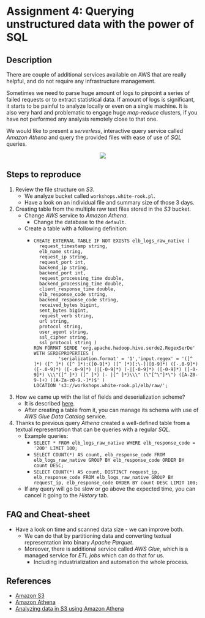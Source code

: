 # Assignment 4: Querying unstructured data with the power of SQL

## Description

There are couple of additional services available on AWS that are really helpful, and do not require any infrastructure management.

Sometimes we need to parse huge amount of logs to pinpoint a series of failed requests or to extract statistical data. If amount of logs is significant, it starts to be painful to analyze locally or even on a single machine. It is also very hard and problematic to engage huge *map-reduce* clusters, if you have not performed any analysis remotely close to that one.

We would like to present a *serverless*, interactive query service called *Amazon Athena* and query the provided files with ease of use of *SQL* queries.

<p align="center">
  <img src="https://github.com/WhiteRookPL/cloud-computing-for-quality-engineers/raw/master/assignments/assignment-4/docs/diagram.png" />
</p>

## Steps to reproduce

1. Review the file structure on *S3*.
    - We analyze bucket called `workshops.white-rook.pl`.
    - Have a look on an individual file and summary size of those 3 days.
2. Creating table from the multiple raw text files stored in the *S3* bucket.
    - Change *AWS* service to *Amazon Athena*.
        - Change the database to the `default`.
    - Create a table with a following definition:
        - ```
          CREATE EXTERNAL TABLE IF NOT EXISTS elb_logs_raw_native (
            request_timestamp string,
            elb_name string,
            request_ip string,
            request_port int,
            backend_ip string,
            backend_port int,
            request_processing_time double,
            backend_processing_time double,
            client_response_time double,
            elb_response_code string,
            backend_response_code string,
            received_bytes bigint,
            sent_bytes bigint,
            request_verb string,
            url string,
            protocol string,
            user_agent string,
            ssl_cipher string,
            ssl_protocol string )
          ROW FORMAT SERDE 'org.apache.hadoop.hive.serde2.RegexSerDe'
          WITH SERDEPROPERTIES (
                   'serialization.format' = '1','input.regex' = '([^ ]*) ([^ ]*) ([^ ]*):([0-9]*) ([^ ]*)[:\-]([0-9]*) ([-.0-9]*) ([-.0-9]*) ([-.0-9]*) (|[-0-9]*) (-|[-0-9]*) ([-0-9]*) ([-0-9]*) \\\"([^ ]*) ([^ ]*) (- |[^ ]*)\\\" (\"[^\"]*\") ([A-Z0-9-]+) ([A-Za-z0-9.-]*)$' )
          LOCATION 's3://workshops.white-rook.pl/elb/raw/';
          ```
3. How we came up with the list of fields and deserialization scheme?
    - It is described [here](https://docs.aws.amazon.com/elasticloadbalancing/latest/classic/access-log-collection.html#access-log-entry-format).
    - After creating a table from it, you can manage its schema with use of *AWS Glue Data Catalog* service.
4. Thanks to previous query *Athena* created a well-defined table from a textual representation that can be queries with a regular *SQL*.
    - Example queries:
        - `SELECT * FROM elb_logs_raw_native WHERE elb_response_code = '200' LIMIT 100;`
        - `SELECT COUNT(*) AS count, elb_response_code FROM elb_logs_raw_native GROUP BY elb_response_code ORDER BY count DESC;`
        - `SELECT COUNT(*) AS count, DISTINCT request_ip, elb_response_code FROM elb_logs_raw_native GROUP BY request_ip, elb_response_code ORDER BY count DESC LIMIT 100;`
    - If any query will go be slow or go above the expected time, you can cancel it going to the *History* tab.

## FAQ and Cheat-sheet

- Have a look on time and scanned data size - we can improve both.
  - We can do that by partitioning data and converting textual representation into binary *Apache Parquet*.
  - Moreover, there is additional service called *AWS Glue*, which is a managed service for *ETL jobs* which can do that for us.
    - Including industrialization and automation the whole process.

## References

- [Amazon S3](https://aws.amazon.com/s3/)
- [Amazon Athena](https://aws.amazon.com/athena/)
- [Analyzing data in S3 using Amazon Athena](https://aws.amazon.com/blogs/big-data/analyzing-data-in-s3-using-amazon-athena/)
